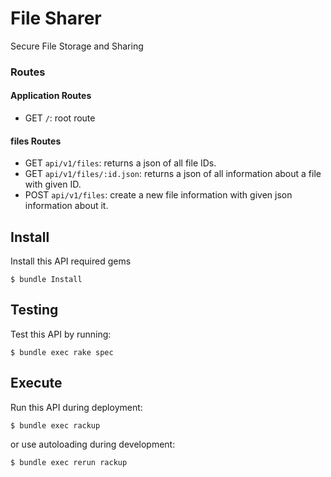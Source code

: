 # File Sharer

Secure File Storage and Sharing

### Routes

#### Application Routes

- GET `/`: root route


#### files Routes

- GET `api/v1/files`: returns a json of all file IDs.
- GET `api/v1/files/:id.json`: returns a json of all information about a file with given ID.
- POST `api/v1/files`: create a new file information with given json information about it.


## Install

Install this API required gems

```
$ bundle Install
```

## Testing

Test this API by running:

```
$ bundle exec rake spec
```

## Execute

Run this API during deployment:

```
$ bundle exec rackup
```

or use autoloading during development:

```
$ bundle exec rerun rackup
```
